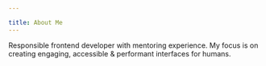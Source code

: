 ```yaml
---

title: About Me
---
```


Responsible frontend developer with mentoring experience. My focus is on creating engaging, accessible & performant interfaces for humans.
